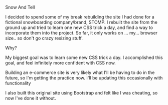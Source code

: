 Snow And Tell

I decided to spend some of my break rebuilding the site I had done for a fictional snowboarding company/brand, STOMP. I rebuilt the site from the ground up and tried to learn one new CSS trick a day, and find a way to incorporate them into the project. So far, it only works on ... my... browser size.. so don't go crazy resizing stuff.

Why?


My biggest goal was to learn some new CSS trick a day. I accomplished this goal, and feel infinitely more confident with CSS now. 

Building an e-commerce site is very likely what I'll be having to do in the future, so I'm getting the practice now. I'll be updating this occasionally with functionality


I also built this original site using Bootstrap and felt like I was cheating, so now I've done it without.
